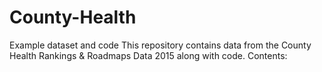 # County-Health
Example dataset and code
This repository contains data from the County Health Rankings & Roadmaps Data 2015 along with code.
Contents:
